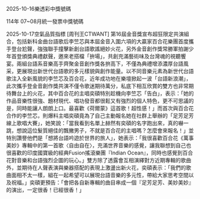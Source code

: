 
2025-10-16樂透彩中獎號碼

                                
114年 07~08月統一發票中獎號碼
                             
2025-10-17空氣品質指標
                              [周刊王CTWANT] 第16屆金音獎宣布超狂限定共演組合，包括新科金曲台語歌后李竺芯與本屆金音入圍六項的大贏家百合花樂團首度攜手登台尬聲，強強聯手撞擊新創台語歌謠絕妙火花，另外金音創作獎常勝軍拍謝少年首登頒獎典禮獻聲，邀來老搭檔「拚場」，共創充滿藝術味及台灣魂的視聽饗宴。兩組台語系音樂高手齊聚金音創作獎各拚高下，不僅為典禮增添濃厚台語風采，更展現出新世代台語歌的多元樣貌與創作能量。以不同音樂元素為新世代台語歌注入全新風貌的李竺芯及百合花，近年成功地在樂壇掀起一波「台語新浪潮」，此次攜手登金音創作獎共演不僅令歌迷期待萬分，私底下相互欣賞的雙方也非常期待舞台上的火花，其中百合花的主唱奕碩特別趁機向李竺芯「告白」，表示：「她的作品音樂性很強、題材現代、唱功發音都很鬆又有強烈的個人特色，更不可思議的是，同時能讓人朗朗上口。最喜歡《荷爾蒙》這首歌！超性感！」而首次與百合花合作的李竺芯，則爆料主唱奕碩竟為了自己主動報名她在社群上舉辦的「足芳足芳線上歌唱大賽」，她笑說：「當我看到名單上赫然有奕碩的名字跑出來，真的嚇一跳，想說這位髮質絕佳的飄撇男子，不就是百合花的主唱嗎？怎麼會來報名！」並特別讚譽他們是「想將台語吟遊於世界的旅人」，她表示：「我很喜歡百合花《萬事美妙》專輯中的第一首歌〈自由自在〉，充滿世界音樂的感覺，讓我聯想到自己也很喜歡的印度國寶級的經典Fusion搖滾樂團『Indian Ocean』，同時也感覺到百合花對音樂和台語強烈企圖的玩心。」雙方除了透露會互相演繹對方近期專輯的歌曲外，並期待在人聲表演與樂器搭配的表現上激盪出新火花，奕碩表示：「我們的歌曲面相不太一樣，組在一起希望可以展現台語音樂的多元性，帶給大家思考空間以及祝福。」奕碩更預告：「會把各自新專輯的曲目串成一個『足芳足芳、美妙美妙』的演出，一定很香！已經很香！」